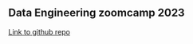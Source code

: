 ## Data Engineering zoomcamp 2023

[Link to github repo](https://github.com/DataTalksClub/data-engineering-zoomcamp)
